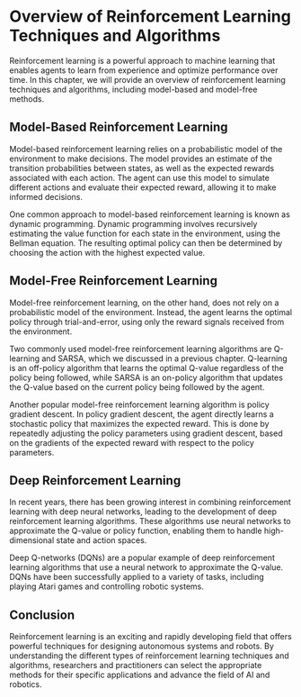 Overview of Reinforcement Learning Techniques and Algorithms
==============================================================================================================

Reinforcement learning is a powerful approach to machine learning that enables agents to learn from experience and optimize performance over time. In this chapter, we will provide an overview of reinforcement learning techniques and algorithms, including model-based and model-free methods.

Model-Based Reinforcement Learning
----------------------------------

Model-based reinforcement learning relies on a probabilistic model of the environment to make decisions. The model provides an estimate of the transition probabilities between states, as well as the expected rewards associated with each action. The agent can use this model to simulate different actions and evaluate their expected reward, allowing it to make informed decisions.

One common approach to model-based reinforcement learning is known as dynamic programming. Dynamic programming involves recursively estimating the value function for each state in the environment, using the Bellman equation. The resulting optimal policy can then be determined by choosing the action with the highest expected value.

Model-Free Reinforcement Learning
---------------------------------

Model-free reinforcement learning, on the other hand, does not rely on a probabilistic model of the environment. Instead, the agent learns the optimal policy through trial-and-error, using only the reward signals received from the environment.

Two commonly used model-free reinforcement learning algorithms are Q-learning and SARSA, which we discussed in a previous chapter. Q-learning is an off-policy algorithm that learns the optimal Q-value regardless of the policy being followed, while SARSA is an on-policy algorithm that updates the Q-value based on the current policy being followed by the agent.

Another popular model-free reinforcement learning algorithm is policy gradient descent. In policy gradient descent, the agent directly learns a stochastic policy that maximizes the expected reward. This is done by repeatedly adjusting the policy parameters using gradient descent, based on the gradients of the expected reward with respect to the policy parameters.

Deep Reinforcement Learning
---------------------------

In recent years, there has been growing interest in combining reinforcement learning with deep neural networks, leading to the development of deep reinforcement learning algorithms. These algorithms use neural networks to approximate the Q-value or policy function, enabling them to handle high-dimensional state and action spaces.

Deep Q-networks (DQNs) are a popular example of deep reinforcement learning algorithms that use a neural network to approximate the Q-value. DQNs have been successfully applied to a variety of tasks, including playing Atari games and controlling robotic systems.

Conclusion
----------

Reinforcement learning is an exciting and rapidly developing field that offers powerful techniques for designing autonomous systems and robots. By understanding the different types of reinforcement learning techniques and algorithms, researchers and practitioners can select the appropriate methods for their specific applications and advance the field of AI and robotics.
